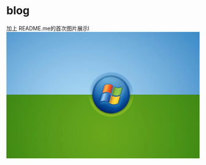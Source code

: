 # blog

加上 README.me的首次图片展示l
![image](https://github.com/kangxinyang/blog/blob/master/images/20191028223722.png)
